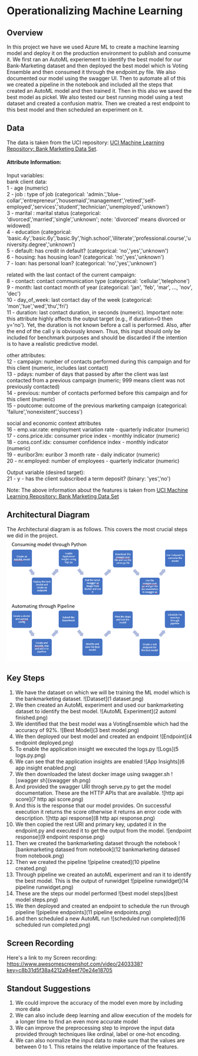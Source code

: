 # Operationalizing Machine Learning

## Overview
In this project we have we used Azure ML to create a machine learning model and deploy it on the production environment to publish and consume it. We first ran an AutoML experiement to identify the best model for our Bank-Marketing dataset and then deployed the best model which is Voting Ensemble and then consumed it through the endpoint.py file. We also documented our model using the swagger UI. Then to automate all of this we created a pipeline in the notebook and included all the steps that created an AutoML model and then trained it. Then in this also we saved the best model as pickel. We also tested our best running model using a test dataset and created a confusion matrix. Then we created a rest endpoint to this best model and then scheduled an experiment on it.

## Data
The data is taken from the UCI repository: [UCI Machine Learning Repository: Bank Marketing Data Set](https://archive.ics.uci.edu/ml/datasets/Bank+Marketing). 


#### Attribute Information:

Input variables:  
bank client data:  
1 - age (numeric)  
2 - job : type of job (categorical: 'admin.','blue-collar','entrepreneur','housemaid','management','retired','self-employed','services','student','technician','unemployed','unknown')  
3 - marital : marital status (categorical: 'divorced','married','single','unknown'; note: 'divorced' means divorced or widowed)  
4 - education (categorical: 'basic.4y','basic.6y','basic.9y','high.school','illiterate','professional.course','university.degree','unknown')  
5 - default: has credit in default? (categorical: 'no','yes','unknown')  
6 - housing: has housing loan? (categorical: 'no','yes','unknown')  
7 - loan: has personal loan? (categorical: 'no','yes','unknown')  

related with the last contact of the current campaign:  
8 - contact: contact communication type (categorical: 'cellular','telephone')  
9 - month: last contact month of year (categorical: 'jan', 'feb', 'mar', ..., 'nov', 'dec')  
10 - day_of_week: last contact day of the week (categorical: 'mon','tue','wed','thu','fri')  
11 - duration: last contact duration, in seconds (numeric). Important note: this attribute highly affects the output target (e.g., if duration=0 then y='no'). Yet, the duration is not known before a call is performed. Also, after the end of the call y is obviously known. Thus, this input should only be included for benchmark purposes and should be discarded if the intention is to have a realistic predictive model.  

other attributes:  
12 - campaign: number of contacts performed during this campaign and for this client (numeric, includes last contact)  
13 - pdays: number of days that passed by after the client was last contacted from a previous campaign (numeric; 999 means client was not previously contacted)  
14 - previous: number of contacts performed before this campaign and for this client (numeric)  
15 - poutcome: outcome of the previous marketing campaign (categorical: 'failure','nonexistent','success')  

social and economic context attributes  
16 - emp.var.rate: employment variation rate - quarterly indicator (numeric)  
17 - cons.price.idx: consumer price index - monthly indicator (numeric)  
18 - cons.conf.idx: consumer confidence index - monthly indicator (numeric)  
19 - euribor3m: euribor 3 month rate - daily indicator (numeric)  
20 - nr.employed: number of employees - quarterly indicator (numeric)  
  
Output variable (desired target):  
21 - y - has the client subscribed a term deposit? (binary: 'yes','no')

Note: The above information about the features is taken from [UCI Machine Learning Repository: Bank Marketing Data Set](https://archive.ics.uci.edu/ml/datasets/Bank+Marketing)



## Architectural Diagram
The Architectural diagram is as follows. This covers the most crucial steps we did in the project. 
![Architecture](architecture.png)

## Key Steps
1. We have the dataset on which we will be training the ML model which is the bankmarketing dataset.
![Dataset](1 dataset.png)
2. We then created an AutoML experiment and used our bankmarketing dataset to identify the best model.
![AutoML Experiment](2 automl finished.png)
3. We identified that the best model was a VotingEnsemble which had the accuracy of 92%.
![Best Model](3 best model.png)
4. We then deployed our best model and created an endpoint
![Endpoint](4 endpoint deployed.png)
5. To enable the application insight we executed the logs.py
![Logs](5 logs.py.png)
6. We can see that the application insights are enabled
![App Insights](6 app insight enabled.png)
7. We then downloaded the latest docker image using swagger.sh
![swagger sh](swagger sh.png)
9. And provided the swagger URI throgh serve.py to get the model documentation. These are the HTTP APIs that are available.
![http api score](7 http api score.png)
10. And this is the response that our model provides. On successful execution it returns the score otherwise it returns an error code with description.
![http api response](8 http api response.png)
11. We then copied the rest URI and primary key, updated it in the endpoint.py and executed it to get the output from the model.
![endpoint response](9 endpoint response.png)
12. Then we created the bankmarketing dataset through the notebook
![bankmarketing datased from notebook](12 bankmarketing datased from notebook.png)
13. Then we created the pipeline
![pipeline created](10 pipeline created.png)
14. Through pipeline we created an autoML experiment and ran it to identify the best model. This is the output of runwidget
![pipeline runwidget](14 pipeline runwidget.png)
15. These are the steps our model performed
![best model steps](best model steps.png)
16. We then deployed and created an endpoint to schedule the run through pipeline
![pipeline endpoints](11 pipeline endpoints.png)
17. and then scheduled a new AutoML run
![scheduled run completed](16 scheduled run completed.png)


## Screen Recording
Here's a link to my Screen recording: https://www.awesomescreenshot.com/video/2403338?key=c8b31d5f38a4212a94eef70e24e18705

## Standout Suggestions
1. We could improve the accuracy of the model even more by including more data
2. We can also include deep learning and allow execution of the models for a longer time to find an even more accurate model
3. We can improve the preprocessing step to improve the input data provided through techniques like ordinal, label or one-hot encoding.
4. We can also normalize the input data to make sure that the values are between 0 to 1. This retains the relative importance of the features.
